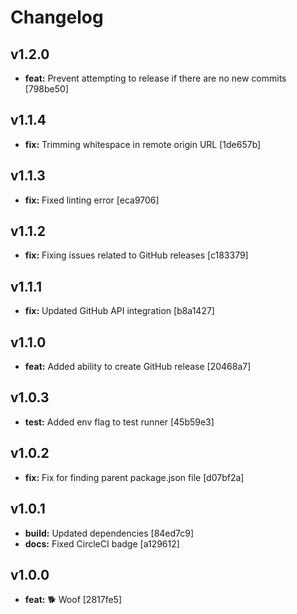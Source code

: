 # Changelog

## v1.2.0

- __feat:__ Prevent attempting to release if there are no new commits [798be50]


## v1.1.4

- __fix:__ Trimming whitespace in remote origin URL [1de657b]


## v1.1.3

- __fix:__ Fixed linting error [eca9706]


## v1.1.2

- __fix:__ Fixing issues related to GitHub releases [c183379]


## v1.1.1

- __fix:__ Updated GitHub API integration [b8a1427]


## v1.1.0

- __feat:__ Added ability to create GitHub release [20468a7]


## v1.0.3

- __test:__ Added env flag to test runner [45b59e3]


## v1.0.2

- __fix:__ Fix for finding parent package.json file [d07bf2a]


## v1.0.1

- __build:__ Updated dependencies [84ed7c9]
- __docs:__ Fixed CircleCI badge [a129612]


## v1.0.0

- __feat:__ 🐕 Woof [2817fe5]
